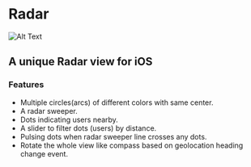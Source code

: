 # Radar

![Alt Text](https://github.com/abm-adnan/Radar/raw/master/radar.gif)

## A unique Radar view for iOS

### Features
- Multiple circles(arcs) of different colors with same center.
- A radar sweeper.
- Dots indicating users nearby.
- A slider to filter dots (users) by distance.
- Pulsing dots when radar sweeper line crosses any dots.
- Rotate the whole view like compass based on geolocation heading change event.

